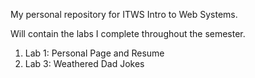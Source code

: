 My personal repository for ITWS Intro to Web Systems. 

Will contain the labs I complete throughout the semester.

1. Lab 1: Personal Page and Resume
2. Lab 3: Weathered Dad Jokes
